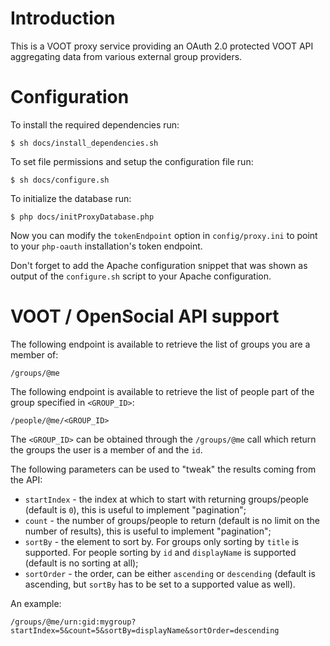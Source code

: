 # Introduction
This is a VOOT proxy service providing an OAuth 2.0 protected VOOT API
aggregating data from various external group providers.

# Configuration
To install the required dependencies run:

    $ sh docs/install_dependencies.sh

To set file permissions and setup the configuration file run:

    $ sh docs/configure.sh

To initialize the database run:

    $ php docs/initProxyDatabase.php

Now you can modify the `tokenEndpoint` option in `config/proxy.ini` to point to
your `php-oauth` installation's token endpoint.

Don't forget to add the Apache configuration snippet that was shown as output
of the `configure.sh` script to your Apache configuration.

# VOOT / OpenSocial API support

The following endpoint is available to retrieve the list of groups you are a
member of:

    /groups/@me

The following endpoint is available to retrieve the list of people part of 
the group specified in `<GROUP_ID>`:

    /people/@me/<GROUP_ID>

The `<GROUP_ID>` can be obtained through the `/groups/@me` call which return
the groups the user is a member of and the `id`.

The following parameters can be used to "tweak" the results coming from the 
API:

* `startIndex` - the index at which to start with returning groups/people 
  (default is `0`), this is useful to implement "pagination";
* `count` - the number of groups/people to return (default is no limit on
  the number of results), this is useful to implement "pagination";
* `sortBy` - the element to sort by. For groups only sorting by `title` is
  supported. For people sorting by `id` and `displayName` is supported 
  (default is no sorting at all);
* `sortOrder` - the order, can be either `ascending` or `descending` 
  (default is ascending, but `sortBy` has to be set to a supported value
  as well).

An example:

    /groups/@me/urn:gid:mygroup?startIndex=5&count=5&sortBy=displayName&sortOrder=descending

